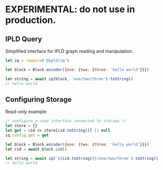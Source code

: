 # EXPERIMENTAL: do not use in production.

## IPLD Query

Simplified interface for IPLD graph reading and manipulation.

```javascript
let iq = require('@ipld/iq')

let block = Block.encoder({one: {two: {three: 'hello world'}}})

let string = await iq(block, 'one/two/three').toString()
// hello world
```

## Configuring Storage

Read-only example:

```javascript
/* configure a read interface connected to storage */
let store = {}
let get = cid => store[cid.toString()] || null
iq.config.get = get

let block = Block.encoder({one: {two: {three: 'hello world'}}})
let cid = await block.cid()

let string = await iq(`${cid.toString()}/one/two/three`).toString()
// hello world
```


